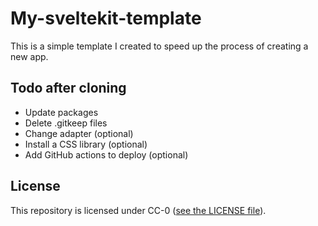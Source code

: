# My-sveltekit-template

This is a simple template I created to speed up the process of creating a new app.

## Todo after cloning

- Update packages
- Delete .gitkeep files
- Change adapter (optional)
- Install a CSS library (optional)
- Add GitHub actions to deploy (optional)

## License

This repository is licensed under CC-0 ([see the LICENSE file](./license)).
